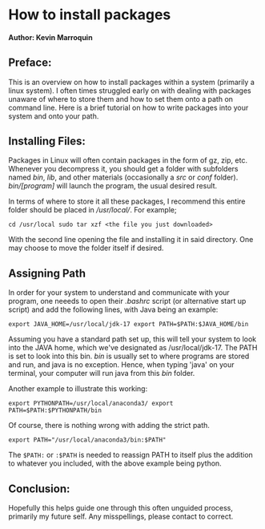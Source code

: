 # How to install packages

#### Author: Kevin Marroquin

## Preface:

This is an overview on how to install packages within a system (primarily a linux system). I often times struggled early on with dealing with packages unaware of where to store them and how to set them onto a path on command line. Here is a brief tutorial on how to write packages into your system and onto your path.

## Installing Files:

Packages in Linux will often contain packages in the form of gz, zip, etc. Whenever you decompress it, you should get a folder with subfolders named *bin*, *lib*, and other materials (occasionally a *src* or *conf* folder). *bin/[program]* will launch the program, the usual desired result.

In terms of where to store it all these packages, I recommend this entire folder should be placed in */usr/local/*. For example;

`
cd /usr/local
sudo tar xzf <the file you just downloaded>
`

With the second line opening the file and installing it in said directory. One may choose to move the folder itself if desired.

## Assigning Path

In order for your system to understand and communicate with your program, one neeeds to open their *.bashrc* script (or alternative start up script) and add the following lines, with Java being an example:

`
export JAVA_HOME=/usr/local/jdk-17
export PATH=$PATH:$JAVA_HOME/bin
`

Assuming you have a standard path set up, this will tell your system to look into the JAVA home, which we've designated as /usr/local/jdk-17. The PATH is set to look into this bin. *bin* is usually set to where programs are stored and run, and java is no exception. Hence, when typing 'java' on your terminal, your computer will run java from this *bin* folder.

Another example to illustrate this working:

`
export PYTHONPATH=/usr/local/anaconda3/
export PATH=$PATH:$PYTHONPATH/bin
`

Of course, there is nothing wrong with adding the strict path.

`
export PATH="/usr/local/anaconda3/bin:$PATH"
`

The `$PATH:` or `:$PATH` is needed to reassign PATH to itself plus the addition to whatever you included, with the above example being python.

## Conclusion:

Hopefully this helps guide one through this often unguided process, primarily my future self. Any misspellings, please contact to correct.

